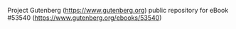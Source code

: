 Project Gutenberg (https://www.gutenberg.org) public repository for
eBook #53540 (https://www.gutenberg.org/ebooks/53540)
